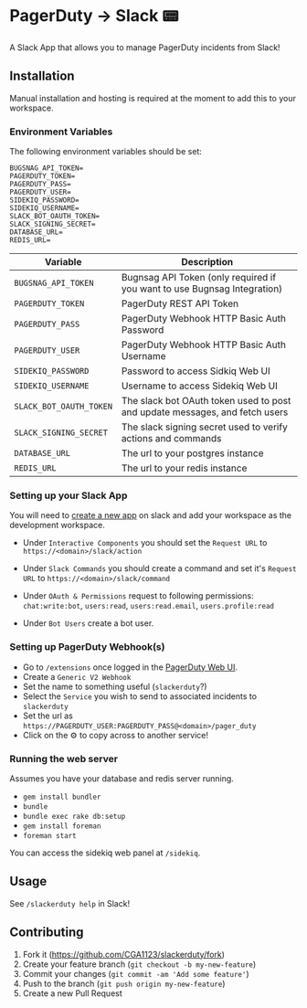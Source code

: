 # PagerDuty → Slack :pager:

A Slack App that allows you to manage PagerDuty incidents from Slack!

## Installation

Manual installation and hosting is required at the moment to add this to your workspace.

### Environment Variables

The following environment variables should be set:

    BUGSNAG_API_TOKEN=
    PAGERDUTY_TOKEN=
    PAGERDUTY_PASS=
    PAGERDUTY_USER=
    SIDEKIQ_PASSWORD=
    SIDEKIQ_USERNAME=
    SLACK_BOT_OAUTH_TOKEN=
    SLACK_SIGNING_SECRET=
    DATABASE_URL=
    REDIS_URL=

| Variable | Description |
| --- | --- |
| `BUGSNAG_API_TOKEN` | Bugnsag API Token (only required if you want to use Bugnsag Integration) |
| `PAGERDUTY_TOKEN` | PagerDuty REST API Token |
| `PAGERDUTY_PASS` | PagerDuty Webhook HTTP Basic Auth Password |
| `PAGERDUTY_USER` | PagerDuty Webhook HTTP Basic Auth Username |
| `SIDEKIQ_PASSWORD` | Password to access Sidkiq Web UI |
| `SIDEKIQ_USERNAME` | Username to access Sidekiq Web UI |
| `SLACK_BOT_OAUTH_TOKEN` | The slack bot OAuth token used to post and update messages, and fetch users |
| `SLACK_SIGNING_SECRET` | The slack signing secret used to verify actions and commands |
| `DATABASE_URL` | The url to your postgres instance |
| `REDIS_URL` | The url to your redis instance |


### Setting up your Slack App

You will need to [create a new app](https://api.slack.com/apps) on slack and add your workspace as
the development workspace.

- Under `Interactive Components` you should set the `Request URL` to `https://<domain>/slack/action`

- Under `Slack Commands` you should create a command and set it's `Request URL` to `https://<domain>/slack/command`

- Under `OAuth & Permissions` request to following permissions: `chat:write:bot`, `users:read`, `users:read.email`, `users.profile:read`

- Under `Bot Users` create a bot user.

### Setting up PagerDuty Webhook(s)

- Go to `/extensions` once logged in the [PagerDuty Web UI](https://app.pagerduty.com).
- Create a `Generic V2 Webhook`
- Set the name to something useful (`slackerduty`?)
- Select the `Service` you wish to send to associated incidents to `slackerduty`
- Set the url as `https://PAGERDUTY_USER:PAGERDUTY_PASS@<domain>/pager_duty`
- Click on the :gear: to copy across to another service!

### Running the web server

Assumes you have your database and redis server running.

- `gem install bundler`
- `bundle`
- `bundle exec rake db:setup`
- `gem install foreman`
- `foreman start`

You can access the sidekiq web panel at `/sidekiq`.

## Usage

See `/slackerduty help` in Slack!

## Contributing

1. Fork it (<https://github.com/CGA1123/slackerduty/fork>)
2. Create your feature branch (`git checkout -b my-new-feature`)
3. Commit your changes (`git commit -am 'Add some feature'`)
4. Push to the branch (`git push origin my-new-feature`)
5. Create a new Pull Request
